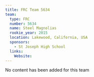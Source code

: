 ```yaml
---
title: FRC Team 5634
team:
  type: FRC
  number: 5634
  name: Steel Magnolias
  rookie_year: 2015
  location: Lakewood, California, USA
  sponsors:
    - St Joseph High School
  links:
    Website: 
---
```

No content has been added for this team